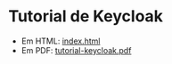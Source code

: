 # Tutorial de Keycloak

* Em HTML: [index.html](generated/index.html)
* Em PDF: [tutorial-keycloak.pdf](generated/tutorial-keycloak.pdf)
